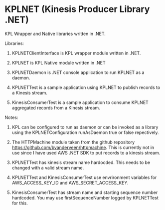 # KPLNET (Kinesis Producer Library .NET)
KPL Wrapper and Native libraries written in .NET.

Libraries:

1. KPLNETClientInterface is KPL wrapper module written in .NET.

2. KPLNET is KPL Native module written in .NET

3. KPLNETDaemon is .NET console application to run KPLNET as a daemon.

4. KPLNETTest is a sample application using KPLNET to publish records to a Kinesis stream.

5. KinesisConsumerTest is a sample application to consume KPLNET aggregated records from a Kinesis stream.

Notes:

1. KPL can be configured to run as daemon or can be invoked as a library using the KPLNETConfiguration runAsDaemon true or false repectively.

2. The HTTPMachine module taken from the github repository https://github.com/bvanderveen/httpmachine. This is currently not in use since I have used AWS .NET SDK to put records to a kinesis stream. 

3. KPLNETTest has kinesis stream name hardocded. This needs to be changed with a valid stream name.

4. KPLNETTest and KinesisConsumerTest use envrironment variables for AWS_ACCESS_KEY_ID and AWS_SECRET_ACCESS_KEY.

5. KinesisConsumerTest has stream name and starting sequence number hardcoded. You may use firstSequenceNumber logged by KPLNETTest for this.
